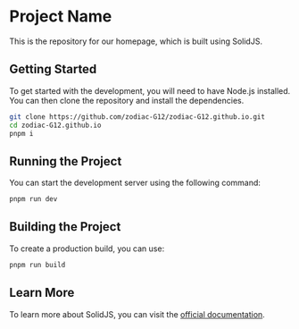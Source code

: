 # Project Name

This is the repository for our homepage, which is built using SolidJS.

## Getting Started

To get started with the development, you will need to have Node.js installed. You can then clone the repository and install the dependencies.

```sh
git clone https://github.com/zodiac-G12/zodiac-G12.github.io.git
cd zodiac-G12.github.io
pnpm i
```

## Running the Project

You can start the development server using the following command:

```sh
pnpm run dev
```

## Building the Project

To create a production build, you can use:

```sh
pnpm run build
```

## Learn More

To learn more about SolidJS, you can visit the [official documentation](https://solidjs.com/docs).

